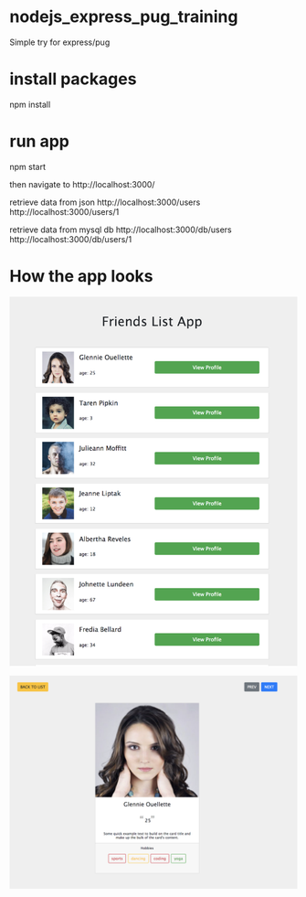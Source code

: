 # nodejs_express_pug_training
Simple try for express/pug

# install packages
npm install 

# run app
npm start 

then navigate to http://localhost:3000/

retrieve data from json 
http://localhost:3000/users
http://localhost:3000/users/1

retrieve data from mysql db 
http://localhost:3000/db/users
http://localhost:3000/db/users/1

# How the app looks
![INDEX PAGE](public/images/list.png?raw=true "List Page")

![SINGLE PAGE](public/images/single.png?raw=true "Single Page")


